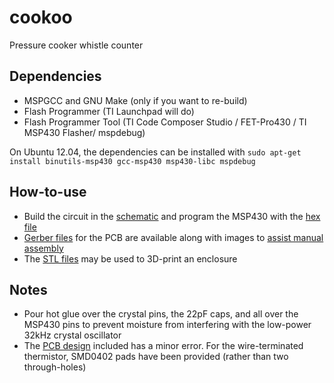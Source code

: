 cookoo
======

Pressure cooker whistle counter

Dependencies
------------

- MSPGCC and GNU Make (only if you want to re-build)
- Flash Programmer (TI Launchpad will do)
- Flash Programmer Tool (TI Code Composer Studio / FET-Pro430 / TI MSP430 Flasher/ mspdebug)

On Ubuntu 12.04, the dependencies can be installed with `sudo apt-get install binutils-msp430 gcc-msp430 msp430-libc mspdebug`

How-to-use
----------

- Build the circuit in the [schematic](schematic/whistle_counter.png) and program the MSP430 with the [hex file](bin/msp430cookoo.hex)
- [Gerber files](pcb/gerber) for the PCB are available along with images to [assist manual assembly](pcb/)
- The [STL files](enclosure/) may be used to 3D-print an enclosure

Notes
-----

- Pour hot glue over the crystal pins, the 22pF caps, and all over the MSP430 pins to prevent moisture from interfering with the low-power 32kHz crystal oscillator
- The [PCB design](pcb/) included has a minor error. For the wire-terminated thermistor, SMD0402 pads have been provided (rather than two through-holes)
